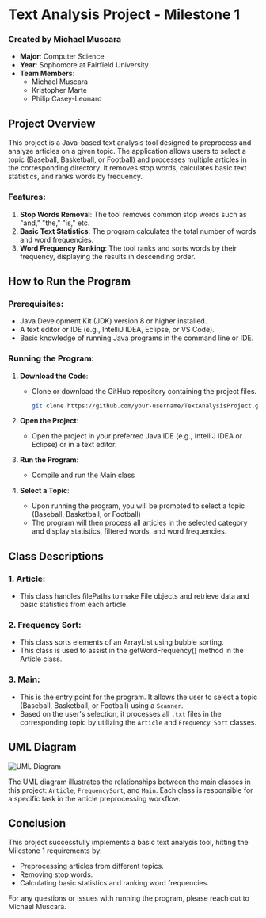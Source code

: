 # Text Analysis Project - Milestone 1

### Created by Michael Muscara
- **Major**: Computer Science
- **Year**: Sophomore at Fairfield University
- **Team Members**:
  - Michael Muscara
  - Kristopher Marte
  - Philip Casey-Leonard

## Project Overview
This project is a Java-based text analysis tool designed to preprocess and analyze articles on a given topic. The application allows users to select a topic (Baseball, Basketball, or Football) and processes multiple articles in the corresponding directory. It removes stop words, calculates basic text statistics, and ranks words by frequency.

### Features:
1. **Stop Words Removal**: The tool removes common stop words such as "and," "the," "is," etc.
2. **Basic Text Statistics**: The program calculates the total number of words and word frequencies.
3. **Word Frequency Ranking**: The tool ranks and sorts words by their frequency, displaying the results in descending order.

## How to Run the Program

### Prerequisites:
- Java Development Kit (JDK) version 8 or higher installed.
- A text editor or IDE (e.g., IntelliJ IDEA, Eclipse, or VS Code).
- Basic knowledge of running Java programs in the command line or IDE.

### Running the Program:
1. **Download the Code**:
   - Clone or download the GitHub repository containing the project files.
     ```bash
     git clone https://github.com/your-username/TextAnalysisProject.git
     ```
     
2. **Open the Project**:
   - Open the project in your preferred Java IDE (e.g., IntelliJ IDEA or Eclipse) or in a text editor.
     
3. **Run the Program**:
   - Compile and run the Main class
     
4. **Select a Topic**:
   - Upon running the program, you will be prompted to select a topic (Baseball, Basketball, or Football) 
   - The program will then process all articles in the selected category and display statistics, filtered words, and word frequencies.


## Class Descriptions

### 1. **Article**:
   - This class handles filePaths to make File objects and retrieve data and basic statistics from each article.

### 2. **Frequency Sort**:
   - This class sorts elements of an ArrayList using bubble sorting.
   - This class is used to assist in the getWordFrequency() method in the Article class.

### 3. **Main**:
   - This is the entry point for the program. It allows the user to select a topic (Baseball, Basketball, or Football) using a `Scanner`.
   - Based on the user's selection, it processes all `.txt` files in the corresponding topic by utilizing the `Article` and `Frequency Sort` classes.

## UML Diagram
![UML Diagram]("C:\Users\mpack\Downloads\umldiagram.png")

The UML diagram illustrates the relationships between the main classes in this project: `Article`, `FrequencySort`, and `Main`. Each class is responsible for a specific task in the article preprocessing workflow.

## Conclusion
This project successfully implements a basic text analysis tool, hitting the Milestone 1 requirements by:
- Preprocessing articles from different topics.
- Removing stop words.
- Calculating basic statistics and ranking word frequencies.

For any questions or issues with running the program, please reach out to Michael Muscara.
